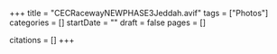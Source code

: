 +++
title = "CECRacewayNEWPHASE3Jeddah.avif"
tags = ["Photos"]
categories = []
startDate = ""
draft = false
pages = []

citations = []
+++
